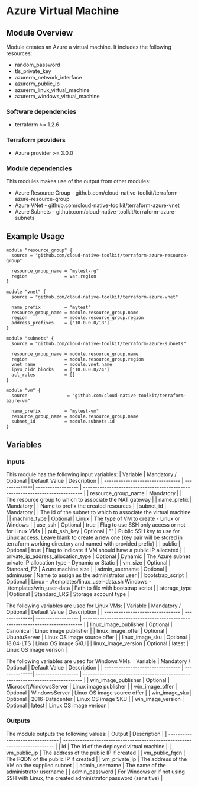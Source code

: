 # Azure Virtual Machine

## Module Overview

Module creates an Azure a virtual machine. It includes the following resources:
- random_password
- tls_private_key
- azurerm_network_interface
- azurerm_public_ip
- azurerm_linux_virtual_machine
- azurerm_windows_virtual_machine

### Software dependencies

- terraform >= 1.2.6

### Terraform providers

- Azure provider >= 3.0.0

### Module dependencies

This modules makes use of the output from other modules:
- Azure Resource Group - github.com/cloud-native-toolkit/terraform-azure-resource-group
- Azure VNet - github.com/cloud-native-toolkit/terraform-azure-vnet
- Azure Subnets - github.com/cloud-native-toolkit/terraform-azure-subnets

## Example Usage

```hcl-terraform
module "resource_group" {
  source = "github.com/cloud-native-toolkit/terraform-azure-resource-group"

  resource_group_name = "mytest-rg"
  region              = var.region
}

module "vnet" {
  source = "github.com/cloud-native-toolkit/terraform-azure-vnet"

  name_prefix         = "mytest"
  resource_group_name = module.resource_group.name
  region              = module.resource_group.region
  address_prefixes    = ["10.0.0.0/18"]
}

module "subnets" {
  source = "github.com/cloud-native-toolkit/terraform-azure-subnets"

  resource_group_name = module.resource_group.name
  region              = module.resource_group.region
  vnet_name           = module.vnet.name
  ipv4_cidr_blocks    = ["10.0.0.0/24"]
  acl_rules           = []
}

module "vm" {
  source               = "github.com/cloud-native-toolkit/terraform-azure-vm"
  
  name_prefix         = "mytest-vm"
  resource_group_name = module.resource_group.name
  subnet_id           = module.subnets.id
}
```

## Variables

### Inputs

This module has the following input variables:
| Variable | Mandatory / Optional | Default Value | Description |
| -------------------------------- | --------------| ------------------ | ----------------------------------------------------------------------------- |
| resource_group_name | Mandatory |  | The resource group to which to associate the NAT gateway  |
| name_prefix | Mandatory | | Name to prefix the created resources |
| subnet_id | Mandatory | | The id of the subnet to which to associate the virtual machine | 
| machine_type | Optional | Linux | The type of VM to create - Linux or Windows |
| use_ssh | Optional | true | Flag to use SSH only access or not for Linux VMs |
| pub_ssh_key | Optional | \"\" | Public SSH key to use for Linux access. Leave blank to create a new one (key pair will be stored in terraform working directory and named with provided prefix) |
| public | Optional | true | Flag to indicate if VM should have a public IP allocated |
| private_ip_address_allocation_type | Optional | Dynamic | The Azure subnet private IP allocation type - Dynamic or Static |
| vm_size | Optional | Standard_F2 | Azure machine size |
| admin_username | Optional | adminuser | Name to assign as the administrator user |
| bootstrap_script | Optional | Linux - ./templates/linux_user-data.sh Windows - ./templates/win_user-data | Path to file with bootstrap script |
| storage_type | Optional | Standard_LRS | Storage account type |


The following variables are used for Linux VMs:
| Variable | Mandatory / Optional | Default Value | Description |
| -------------------------------- | --------------| ------------------ | ----------------------------------------------------------------------------- |
| linux_image_publisher | Optional | Canonical | Linux image publisher |
| linux_image_offer | Optional | UbuntuServer | Linux OS image source offer |
| linux_image_sku | Optional | 18.04-LTS | Linux OS image SKU |
| linux_image_version | Optional | latest | Linux OS image verison |

The following variables are used for Windows VMs:
| Variable | Mandatory / Optional | Default Value | Description |
| -------------------------------- | --------------| ------------------ | ----------------------------------------------------------------------------- |
| win_image_publisher | Optional | MicrosoftWindowsServer | Linux image publisher |
| win_image_offer | Optional | WindowsServer | Linux OS image source offer |
| win_image_sku | Optional | 2016-Datacenter | Linux OS image SKU |
| win_image_version | Optional | latest | Linux OS image verison |

### Outputs

The module outputs the following values:
| Output | Description |
| -------------------------------- | -------------------------------------------------------------------------- |
| id | The Id of the deployed virtual machine |
| vm_public_ip | The address of the public IP if created |
| vm_public_fqdn | The FQDN of the public IP if created |
| vm_private_ip | The address of the VM on the supplied subnet |
| admin_username | The name of the administrator username |
| admin_password | For Windows or if not using SSH with Linux, the created administrator password (sensitive) |
